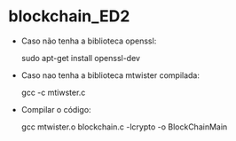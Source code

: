 # blockchain_ED2

- Caso não tenha a biblioteca openssl:

    sudo apt-get install openssl-dev

- Caso nao tenha a biblioteca mtwister compilada:

    gcc -c mtiwster.c

- Compilar o código:

    gcc mtwister.o blockchain.c -lcrypto -o BlockChainMain